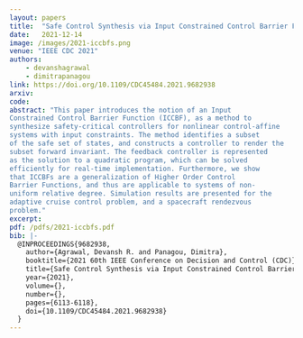 ```yaml
---
layout: papers
title:  "Safe Control Synthesis via Input Constrained Control Barrier Functions"
date:   2021-12-14
image: /images/2021-iccbfs.png
venue: "IEEE CDC 2021"
authors:
    - devanshagrawal
    - dimitrapanagou
link: https://doi.org/10.1109/CDC45484.2021.9682938
arxiv: 
code: 
abstract: "This paper introduces the notion of an Input
Constrained Control Barrier Function (ICCBF), as a method to
synthesize safety-critical controllers for nonlinear control-affine
systems with input constraints. The method identifies a subset
of the safe set of states, and constructs a controller to render the
subset forward invariant. The feedback controller is represented
as the solution to a quadratic program, which can be solved
efficiently for real-time implementation. Furthermore, we show
that ICCBFs are a generalization of Higher Order Control
Barrier Functions, and thus are applicable to systems of non-
uniform relative degree. Simulation results are presented for the
adaptive cruise control problem, and a spacecraft rendezvous
problem."
excerpt: 
pdf: /pdfs/2021-iccbfs.pdf
bib: |-
  @INPROCEEDINGS{9682938,
    author={Agrawal, Devansh R. and Panagou, Dimitra},
    booktitle={2021 60th IEEE Conference on Decision and Control (CDC)}, 
    title={Safe Control Synthesis via Input Constrained Control Barrier Functions}, 
    year={2021},
    volume={},
    number={},
    pages={6113-6118},
    doi={10.1109/CDC45484.2021.9682938}
  }
---
```

